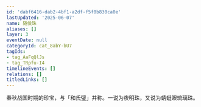 ```yaml
---
id: 'dabf6416-dab2-4bf1-a2df-f5f0b830ca0e'
lastUpdated: '2025-06-07'
name: 随侯珠
aliases: []
layer: 3
eventDate: null
categoryId: cat_8abY-bU7
tagIds:
- tag_AaFqQlJs
- tag_TRpfu-I4
timelineEvents: []
relations: []
titledLinks: []
---
```

春秋战国时期的珍宝，与「和氏璧」并称。一说为夜明珠，又说为蜻蜓眼琉璃珠。

